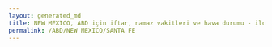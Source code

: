 ```yaml
---
layout: generated_md
title: NEW MEXICO, ABD için iftar, namaz vakitleri ve hava durumu - ilçe/eyalet seç
permalink: /ABD/NEW MEXICO/SANTA FE
---
```


<script type="text/javascript">
  var country = ABD;
  var city = NEW MEXICO;
  var state = SANTA FE;
  var lat = 72;
  var lon = 21;
</script>
